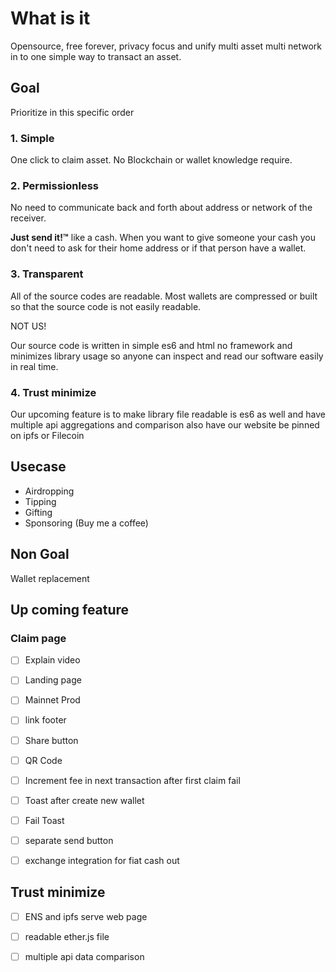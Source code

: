 # What is it
Opensource, free forever, privacy focus and unify multi asset multi network in to one simple way to transact an asset.

## Goal

Prioritize in this specific order

### 1. Simple
One click to claim asset. No Blockchain or wallet knowledge require.

### 2. Permissionless
No need to communicate back and forth about address or network of the receiver.

**Just send it!™** like a cash. When you want to give someone your cash you don't need to ask for their home address or if that person have a wallet.

### 3. Transparent
All of the source codes are readable. Most wallets are compressed or built so that the source code is not easily readable.

NOT US!

Our source code is written in simple es6 and html no framework and minimizes library usage so anyone can inspect and read our software easily in real time.

### 4. Trust minimize
Our upcoming feature is to make library file readable is es6 as well and have multiple api aggregations and comparison also have our website be pinned on ipfs or Filecoin

## Usecase
- Airdropping
- Tipping
- Gifting
- Sponsoring (Buy me a coffee)

## Non Goal
Wallet replacement

## Up coming feature
### Claim page
-[ ] Explain video

-[ ] Landing page

-[ ] Mainnet Prod

-[ ] link footer

-[ ] Share button

-[ ] QR Code

-[ ] Increment fee in next transaction after first claim fail

-[ ] Toast after create new wallet

-[ ] Fail Toast

-[ ] separate send button

-[ ] exchange integration for fiat cash out

## Trust minimize

-[ ] ENS and ipfs serve web page

-[ ] readable ether.js file

-[ ] multiple api data comparison
